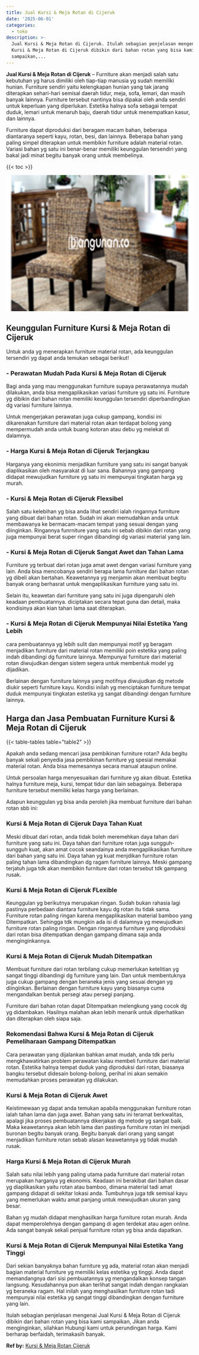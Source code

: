 ```yaml
---
title: Jual Kursi & Meja Rotan di Cijeruk
date: '2025-06-01'
categories:
  - toko
description: >-
  Jual Kursi & Meja Rotan di Cijeruk. Itulah sebagian penjelasan mengenai Jual
  Kursi & Meja Rotan di Cijeruk dibikin dari bahan rotan yang bisa kami
  sampaikan,...
---
```


**Jual Kursi & Meja Rotan di Cijeruk** – Furniture akan menjadi salah satu kebutuhan yg harus dimiliki oleh tiap-tiap manusia yg sudah memiliki hunian. Furniture sendiri yaitu kelengkapan hunian yang tak jarang diterapkan sehari-hari semisal daerah tidur, meja, sofa, lemari, dan masih banyak lainnya. Furniture tersebut nantinya bisa dipakai oleh anda sendiri untuk keperluan yang diperlukan. Estetika halnya sofa sebagai tempat duduk, lemari untuk menaruh baju, daerah tidur untuk menempatkan kasur, dan lainnya.

Furniture dapat diproduksi dari beragam macam bahan, beberapa diantaranya seperti kayu, rotan, besi, dan lainnya. Beberapa bahan yang paling simpel diterapkan untuk membikin furniture adalah material rotan. Variasi bahan yg satu ini benar-benar memiliki keunggulan tersendiri yang bakal jadi minat begitu banyak orang untuk membelinya.

{{< toc >}}

![Jual Kursi & Meja Rotan di Cijeruk](/images/kursi-meja-rotan-murah01.png)

## Keunggulan Furniture Kursi & Meja Rotan di Cijeruk

Untuk anda yg menerapkan furniture material rotan, ada keunggulan tersendiri yg dapat anda temukan sebagai berikut!

### \- Perawatan Mudah Pada Kursi & Meja Rotan di Cijeruk

Bagi anda yang mau menggunakan furniture supaya perawatannya mudah dilakukan, anda bisa mengaplikasikan variasi furniture yg satu ini. Furniture yg dibikin dari bahan rotan memiliki keunggulan tersendiri diperbandingkan dg variasi furniture lainnya.

Untuk mengerjakan perawatan juga cukup gampang, kondisi ini dikarenakan furniture dari material rotan akan terdapat bolong yang mempermudah anda untuk buang kotoran atau debu yg melekat di dalamnya.

### \- Harga Kursi & Meja Rotan di Cijeruk Terjangkau

Harganya yang ekonimis menjadikan furniture yang satu ini sangat banyak diaplikasikan oleh masyarakat di luar sana. Bahannya yang gampang didapat mewujudkan furniture yg satu ini mempunyai tingkatan harga yg murah.

### \- Kursi & Meja Rotan di Cijeruk Flexsibel

Salah satu kelebihan yg bisa anda lihat sendiri ialah ringannya furniture yang dibuat dari bahan rotan. Sudah ini akan memudahkan anda untuk membawanya ke bermacam-macam tempat yang sesuai dengan yang diinginkan. Ringannya funrniture yang satu ini sebab dibikin dari rotan yang juga mempunyai berat super ringan dibandingi dg variasi material yang lain.

### \- Kursi & Meja Rotan di Cijeruk Sangat Awet dan Tahan Lama

Furniture yg terbuat dari rotan juga amat awet dengan variasi furniture yang lain. Anda bisa mencobanya sendiri berapa lama furniture dari bahan rotan yg dibeli akan bertahan. Keawetannya yg menjamin akan membuat begitu banyak orang berhasrat untuk mengaplikasikan furniture yang satu ini.

Selain itu, keawetan dari furniture yang satu ini juga dipengaruhi oleh keadaan pembuatannya. diciptakan secara tepat guna dan detail, maka kondisinya akan kian tahan lama saat diterapkan.

### \- Kursi & Meja Rotan di Cijeruk Mempunyai Nilai Estetika Yang Lebih

cara pembuatannya yg lebih sulit dan mempunyai motif yg beragam menjadikan furniture dari material rotan memiliki poin estetika yang paling indah dibandingi dg furniture lainnya. Mempunyai furniture dari material rotan diwujudkan dengan sistem segera untuk membentuk model yg dijadikan.

Berlainan dengan furniture lainnya yang motifnya diwujudkan dg metode diukir seperti furniture kayu. Kondisi inilah yg menciptakan furniture tempat duduk mempunyai tingkatan estetika yg sangat dibandingi dengan furniture lainnya.

## Harga dan Jasa Pembuatan Furniture Kursi & Meja Rotan di Cijeruk

{{< table-tables table="table2" >}}

Apakah anda sedang mencari jasa pembikinan furniture rotan? Ada begitu banyak sekali penyedia jasa pembikinan furniture yg spesial memakai material rotan. Anda bisa memesannya secara manual ataupun online.

Untuk persoalan harga menyesuaikan dari furniture yg akan dibuat. Estetika halnya furniture meja, kursi, tempat tidur dan lain sebagainya. Beberapa furniture tersebut memiliki kelas harga yang berlainan.

Adapun keunggulan yg bisa anda peroleh jika membuat furniture dari bahan rotan sbb ini:

### Kursi & Meja Rotan di Cijeruk Daya Tahan Kuat

Meski dibuat dari rotan, anda tidak boleh meremehkan daya tahan dari furniture yang satu ini. Daya tahan dari furniture rotan juga sungguh-sungguh kuat, akan amat cocok seandainya anda mengaplikasikan furniture dari bahan yang satu ini. Daya tahan yg kuat menjdikan furniture rotan paling tahan lama dibandingkan dg ragam furniture lainnya. Meski gampang terjatuh juga tdk akan membikin furniture dari rotan tersebut tdk gampang rusak.

### Kursi & Meja Rotan di Cijeruk FLexible

Keunggulan yg berikutnya merupakan ringan. Sudah bukan rahasia lagi pastinya perbedaan diantara furniture kayu dg rotan itu tidak sama. Furniture rotan paling ringan karena mengaplikasikan material bamboo yang Ditempatkan. Sehingga tdk mungkin ada isi di dalamnya yg mewujudkan furniture rotan paling ringan. Dengan ringannya furniture yang diproduksi dari rotan bisa ditempatkan dengan gampang dimana saja anda menginginkannya.

### Kursi & Meja Rotan di Cijeruk Mudah Ditempatkan

Membuat furniture dari rotan terbilang cukup memerlukan ketelitian yg sangat tinggi dibandingi dg furniture yang lain. Dan untuk membentuknya juga cukup gampang dengan beraneka jenis yang sesuai dengan yg diinginkan. Berlainan dengan furniture kayu yang biasanya cuma mengandalkan bentuk persegi atau persegi panjang.

Furniture dari bahan rotan dapat Ditempatkan melengkung yang cocok dg yg didambakan. Hasilnya malahan akan lebih menarik untuk diperhatikan dan diterapkan oleh siapa saja.

### Rekomendasi Bahwa Kursi & Meja Rotan di Cijeruk Pemeliharaan Gampang Ditempatkan

Cara perawatan yang dijalankan bahkan amat mudah, anda tdk perlu mengkhawatirkan problem perawatan kalau membeli furniture dari material rotan. Estetika halnya tempat duduk yang diproduksi dari rotan, biasanya bangku tersebut didesain bolong-bolong, perihal ini akan semakin memudahkan proses perawatan yg dilakukan.

### Kursi & Meja Rotan di Cijeruk Awet

Keistimewaan yg dapat anda temukan apabila menggunakan furniture rotan ialah tahan lama dan juga awet. Bahan yang satu ini teramat berkwalitas, apalagi jika proses pembuatannya dikerjakan dg metode yg sangat baik. Maka keawetannya akan lebih lama dan pastinya furniture rotan ini menjadi buronan begitu banyak orang. Begitu banyak dari orang yang sangat menjadikan furniture rotan sebab alasan keawetannya yg tidak mudah rusak.

### Harga Kursi & Meja Rotan di Cijeruk Murah

Salah satu nilai lebih yang paling utama pada furniture dari material rotan merupakan harganya yg ekonomis. Keadaan ini berakibat dari bahan dasar yg diaplikasikan yaitu rotan atau bamboo, dimana material tadi amat gampang didapat di sekitar lokasi anda. Tumbuhnya juga tdk semisal kayu yang memerlukan waktu amat panjang untuk mewujudkan ukuran yang besar.

Bahan yg mudah didapat menghasilkan harga furniture rotan murah. Anda dapat memperolehnya dengan gampang di agen terdekat atau agen online. Ada sangat banyak sekali penjual furniture rotan yg bisa anda dapatkan.

### Kursi & Meja Rotan di Cijeruk Mempunyai Nilai Estetika Yang Tinggi

Dari sekian banyaknya bahan furniture yg ada, material rotan akan menjadi bagian material furniture yg memiliki kelas estetika yg tinggi. Anda dapat memandangnya dari sisi pembuatannya yg mengandalkan konsep tangan langsung. Kesudahannya pun akan terlihat sangat indah dengan rangkaian yg beraneka ragam. Hal inilah yang menghasilkan furniture rotan tadi mempunyai nilai estetika yg sangat tinggi dibandingkan dengan furniture yang lain.

Itulah sebagian penjelasan mengenai Jual Kursi & Meja Rotan di Cijeruk dibikin dari bahan rotan yang bisa kami sampaikan, Jikan anda menginginkan, silahkan Hubungi kami untuk perundingan harga. Kami berharap berfaidah, terimakasih banyak.

**Ref by:** [Kursi & Meja Rotan Cijeruk](https://id.wikipedia.org/wiki/Kursi)
